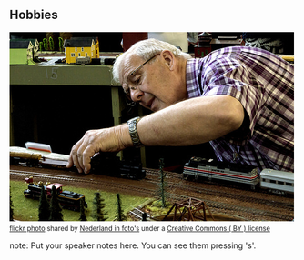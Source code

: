 ##  Hobbies

<a title="Passion" href="https://flickr.com/photos/dordrecht-holland/14295648323"><img src="/images/14295648323_6a1f4fb0d1.jpg" /></a><br /><small><a title="Passion" href="https://flickr.com/photos/dordrecht-holland/14295648323">flickr photo</a> shared by <a href="https://flickr.com/people/dordrecht-holland">Nederland in foto's</a> under a <a href="https://creativecommons.org/licenses/by/2.0/">Creative Commons ( BY ) license</a> </small>

note:
    Put your speaker notes here.
    You can see them pressing 's'.

